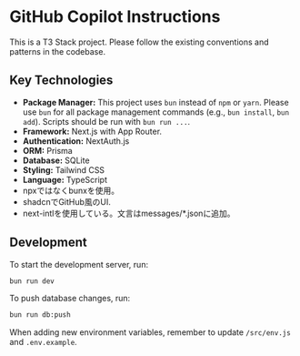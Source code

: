 # GitHub Copilot Instructions

This is a T3 Stack project. Please follow the existing conventions and patterns in the codebase.

## Key Technologies

- **Package Manager:** This project uses `bun` instead of `npm` or `yarn`. Please use `bun` for all package management commands (e.g., `bun install`, `bun add`). Scripts should be run with `bun run ...`.
- **Framework:** Next.js with App Router.
- **Authentication:** NextAuth.js
- **ORM:** Prisma
- **Database:** SQLite
- **Styling:** Tailwind CSS
- **Language:** TypeScript
- npxではなくbunxを使用。
- shadcnでGitHub風のUI.
- next-intlを使用している。文言はmessages/*.jsonに追加。

## Development

To start the development server, run:
```bash
bun run dev
```

To push database changes, run:
```bash
bun run db:push
```

When adding new environment variables, remember to update `/src/env.js` and `.env.example`.
